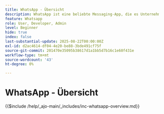 ```yaml
---
title: WhatsApp - Übersicht
description: WhatsApp ist eine beliebte Messaging-App, die es Unternehmen ermöglicht, Kunden durch personalisierte, konversative Nachrichten mithilfe der WhatsApp Business-API anzusprechen. In Adobe Journey Optimizer ermöglicht WhatsApp umfangreiche, interaktive Marketing- und Kundendienstnachrichten, die direkt an die WhatsApp-Konten der Benutzer gesendet werden.
feature: Whatsapp
role: User, Developer, Admin
level: Beginner
hide: true
index: false
last-substantial-update: 2025-08-22T00:00:00Z
exl-id: d2ac4614-df04-4e20-be88-3bde491cf75f
source-git-commit: 201470e35095b38617d1a1bb5d7b16c1e60f431e
workflow-type: tm+mt
source-wordcount: '43'
ht-degree: 0%

---
```


# WhatsApp - Übersicht

{{$include /help/_ajo-main/_includes/inc-whatsapp-overview.md}}
